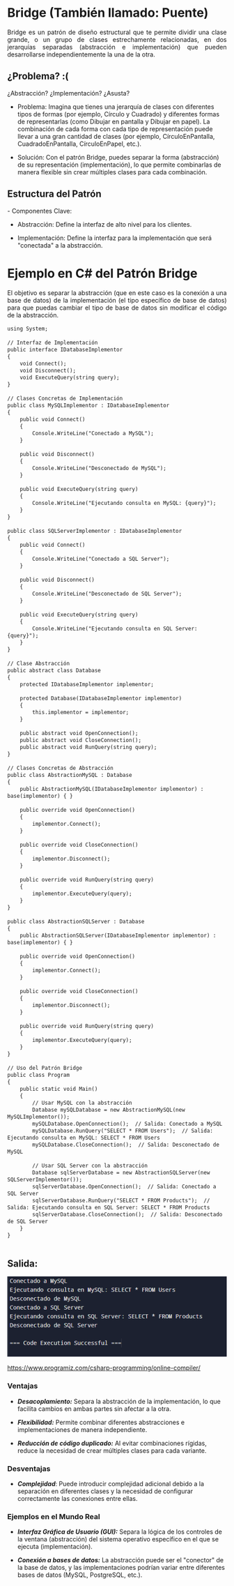 # Bridge (También llamado: Puente)

<p align="justify">
Bridge es un patrón de diseño estructural que te permite dividir una clase grande, o un grupo de clases estrechamente relacionadas, en dos jerarquías separadas (abstracción e implementación) que pueden desarrollarse independientemente la una de la otra.
</p>

## ¿Problema? :(
<p align="justify">
¿Abstracción? ¿Implementación? ¿Asusta?
</p>

<p align="justify">

-   Problema: Imagina que tienes una jerarquía de clases con diferentes tipos de formas (por ejemplo, Círculo y Cuadrado) y diferentes formas de representarlas (como Dibujar en pantalla y Dibujar en papel). La combinación de cada forma con cada tipo de representación puede llevar a una gran cantidad de clases (por ejemplo, CírculoEnPantalla, CuadradoEnPantalla, CírculoEnPapel, etc.).
    
-   Solución: Con el patrón Bridge, puedes separar la forma (abstracción) de su representación (implementación), lo que permite combinarlas de manera flexible sin crear múltiples clases para cada combinación.
</p>

## Estructura del Patrón

<p align="justify">
-   Componentes Clave:
    

-   Abstracción: Define la interfaz de alto nivel para los clientes.
    
-   Implementación: Define la interfaz para la implementación que será "conectada" a la abstracción.

</p>

#  Ejemplo en C# del Patrón Bridge
<p align="justify">
El objetivo es separar la abstracción (que en este caso es la conexión a una base de datos) de la implementación (el tipo específico de base de datos) para que puedas cambiar el tipo de base de datos sin modificar el código de la abstracción.
</p>

```
using System;

// Interfaz de Implementación
public interface IDatabaseImplementor
{
    void Connect();
    void Disconnect();
    void ExecuteQuery(string query);
}

// Clases Concretas de Implementación
public class MySQLImplementor : IDatabaseImplementor
{
    public void Connect()
    {
        Console.WriteLine("Conectado a MySQL");
    }

    public void Disconnect()
    {
        Console.WriteLine("Desconectado de MySQL");
    }

    public void ExecuteQuery(string query)
    {
        Console.WriteLine("Ejecutando consulta en MySQL: {query}");
    }
}

public class SQLServerImplementor : IDatabaseImplementor
{
    public void Connect()
    {
        Console.WriteLine("Conectado a SQL Server");
    }

    public void Disconnect()
    {
        Console.WriteLine("Desconectado de SQL Server");
    }

    public void ExecuteQuery(string query)
    {
        Console.WriteLine("Ejecutando consulta en SQL Server: {query}");
    }
}

// Clase Abstracción
public abstract class Database
{
    protected IDatabaseImplementor implementor;

    protected Database(IDatabaseImplementor implementor)
    {
        this.implementor = implementor;
    }

    public abstract void OpenConnection();
    public abstract void CloseConnection();
    public abstract void RunQuery(string query);
}

// Clases Concretas de Abstracción
public class AbstractionMySQL : Database
{
    public AbstractionMySQL(IDatabaseImplementor implementor) : base(implementor) { }

    public override void OpenConnection()
    {
        implementor.Connect();
    }

    public override void CloseConnection()
    {
        implementor.Disconnect();
    }

    public override void RunQuery(string query)
    {
        implementor.ExecuteQuery(query);
    }
}

public class AbstractionSQLServer : Database
{
    public AbstractionSQLServer(IDatabaseImplementor implementor) : base(implementor) { }

    public override void OpenConnection()
    {
        implementor.Connect();
    }

    public override void CloseConnection()
    {
        implementor.Disconnect();
    }

    public override void RunQuery(string query)
    {
        implementor.ExecuteQuery(query);
    }
}

// Uso del Patrón Bridge
public class Program
{
    public static void Main()
    {
        // Usar MySQL con la abstracción
        Database mySQLDatabase = new AbstractionMySQL(new MySQLImplementor());
        mySQLDatabase.OpenConnection();  // Salida: Conectado a MySQL
        mySQLDatabase.RunQuery("SELECT * FROM Users");  // Salida: Ejecutando consulta en MySQL: SELECT * FROM Users
        mySQLDatabase.CloseConnection();  // Salida: Desconectado de MySQL

        // Usar SQL Server con la abstracción
        Database sqlServerDatabase = new AbstractionSQLServer(new SQLServerImplementor());
        sqlServerDatabase.OpenConnection();  // Salida: Conectado a SQL Server
        sqlServerDatabase.RunQuery("SELECT * FROM Products");  // Salida: Ejecutando consulta en SQL Server: SELECT * FROM Products
        sqlServerDatabase.CloseConnection();  // Salida: Desconectado de SQL Server
    }
}


```
## Salida: 
![Salida](Imagenes/SQL.PNG)

https://www.programiz.com/csharp-programming/online-compiler/

### Ventajas

-   ***Desacoplamiento:*** Separa la abstracción de la implementación, lo que facilita cambios en ambas partes sin afectar a la otra.
    
-   ***Flexibilidad:*** Permite combinar diferentes abstracciones e implementaciones de manera independiente.
    
-   ***Reducción de código duplicado:*** Al evitar combinaciones rígidas, reduce la necesidad de crear múltiples clases para cada variante.
    

### Desventajas

-   ***Complejidad***: Puede introducir complejidad adicional debido a la separación en diferentes clases y la necesidad de configurar correctamente las conexiones entre ellas.
    

### Ejemplos en el Mundo Real

-   ***Interfaz Gráfica de Usuario (GUI):*** Separa la lógica de los controles de la ventana (abstracción) del sistema operativo específico en el que se ejecuta (implementación).
    

- ***Conexión a bases de datos:*** La abstracción puede ser el "conector" de la base de datos, y las implementaciones podrían variar entre diferentes bases de datos (MySQL, PostgreSQL, etc.).
